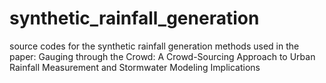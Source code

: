 # synthetic_rainfall_generation
source codes for the synthetic rainfall generation methods used in the paper: Gauging through the Crowd: A Crowd-Sourcing Approach to Urban Rainfall Measurement and Stormwater Modeling Implications
